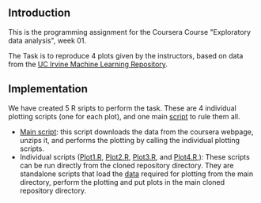 ## Introduction

This is the programming assignment for the Coursera Course "Exploratory data analysis", week 01.

The Task is to reproduce 4 plots given by the instructors, based on data from the
[UC Irvine Machine Learning Repository](http://archive.ics.uci.edu/ml/).

## Implementation

We have created 5 R sripts to perform the task. These are 4 individual plotting scripts (one for each plot), and one main [script](Script.R) to rule them all.
  * [Main script](Script.R): this script downloads the data from the coursera webpage, unzips it, and performs the plotting by calling the individual plotting scripts.
  * Individual scripts ([Plot1.R](Plot1.R), [Plot2.R](Plot2.R), [Plot3.R](Plot3.R), and [Plot4.R](Plot4.R),): These scripts can be run directly from the cloned repository directory. They are standalone scripts that load the [data](df_selected_dates) required for plotting from the main directory, perform the plotting and put plots in the main cloned repository directory.
